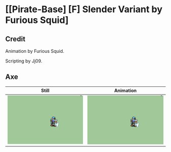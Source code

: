 # [\[Pirate-Base\] \[F\] Slender Variant by Furious Squid]

## Credit

Animation by Furious Squid.

Scripting by Jj09.
	
## Axe

| Still | Animation |
| :---: | :-------: |
| ![Axe still](./Axe_000.png) | ![Axe animation](./Axe.gif) |
